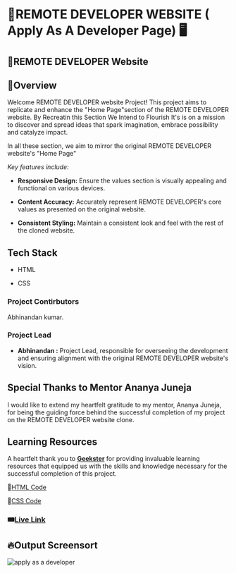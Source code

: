 # 🎯REMOTE DEVELOPER WEBSITE ( Apply As A Developer Page) 🖥️

## 🚀REMOTE DEVELOPER Website

## 📌Overview
Welcome REMOTE DEVELOPER website Project! This project aims to replicate and enhance the "Home Page"section of the REMOTE DEVELOPER website. By Recreatin this Section We Intend to Flourish It's is on a mission to discover and spread ideas that spark imagination, embrace possibility and catalyze impact.


In  all these section, we aim to mirror the original REMOTE DEVELOPER website's "Home Page"

*Key features include:*
- **Responsive Design:** Ensure the values section is visually appealing and functional on various devices.

- **Content Accuracy:** Accurately represent REMOTE DEVELOPER's core values as presented on the original website.

- **Consistent Styling:** Maintain a consistent look and feel with the rest of the cloned website.

## Tech Stack
- HTML

- CSS



### Project Contirbutors

Abhinandan kumar.

### Project Lead

- **Abhinandan :** Project Lead, responsible for overseeing the development and ensuring alignment with the original REMOTE DEVELOPER website's vision.

## Special Thanks to Mentor Ananya Juneja

I would like to extend my heartfelt gratitude to my mentor, Ananya Juneja, for being the guiding force behind the successful completion of my project on the REMOTE DEVELOPER website clone.

## Learning Resources
A heartfelt thank you to **[Geekster](https://www.geekster.in/)** for providing invaluable learning resources that equipped us with the skills and knowledge necessary for the successful completion of this project.



📌[HTML Code](./index.html)

📌[CSS Code](./style.css)

### 🎟️[Live Link](https://abhinandan411.github.io/Remote-Developer-Geekathon/Abhinandan%20capt.%20%20(%20Home%20Page)/index.html) 


## 🔥Output Screensort


![apply as a developer](https://github.com/Abhinandan411/Remote-Developer-Geekathon/assets/131553633/e16408b2-c742-486e-868b-ce7a2b5a45c2)
